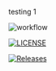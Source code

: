 testing 1 

![workflow](https://github.com/KyawZayarMin1234/sem/actions/workflows/main.yml/badge.svg)

[![LICENSE](https://img.shields.io/github/license/KyawZayarMin1234/sem.svg?style=flat-square)](https://github.com/KyawZayarMin1234/sem/blob/master/LICENSE)

[![Releases](https://img.shields.io/github/release/KyawZayarMin1234/sem/all.svg?style=flat-square)](https://github.com/KyawZayarMin1234/sem/releases)